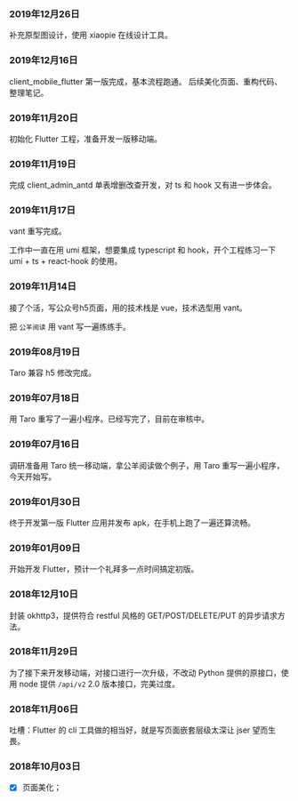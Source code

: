 ### 2019年12月26日

补充原型图设计，使用 xiaopie 在线设计工具。

### 2019年12月16日

client_mobile_flutter 第一版完成，基本流程跑通。
后续美化页面、重构代码、整理笔记。

### 2019年11月20日

初始化 Flutter 工程，准备开发一版移动端。

### 2019年11月19日

完成 client_admin_antd 单表增删改查开发，对 ts 和 hook 又有进一步体会。

### 2019年11月17日

vant 重写完成。

工作中一直在用 umi 框架，想要集成 typescript 和 hook，开个工程练习一下 umi + ts + react-hook 的使用。

### 2019年11月14日

接了个活，写公众号h5页面，用的技术栈是 vue，技术选型用 vant。

把 `公羊阅读` 用 vant 写一遍练练手。

### 2019年08月19日

Taro 兼容 h5 修改完成。

### 2019年07月18日

用 Taro 重写了一遍小程序。已经写完了，目前在审核中。

### 2019年07月16日

调研准备用 Taro 统一移动端，拿公羊阅读做个例子，用 Taro 重写一遍小程序，今天开始写。

### 2019年01月30日

终于开发第一版 Flutter 应用并发布 apk，在手机上跑了一遍还算流畅。

### 2019年01月09日

开始开发 Flutter，预计一个礼拜多一点时间搞定初版。

### 2018年12月10日

封装 okhttp3，提供符合 restful 风格的 GET/POST/DELETE/PUT 的异步请求方法。

### 2018年11月29日

为了接下来开发移动端，对接口进行一次升级，不改动 Python 提供的原接口，使用 node 提供 `/api/v2` 2.0 版本接口，完美过度。

### 2018年11月06日

吐槽：Flutter 的 cli 工具做的相当好，就是写页面嵌套层级太深让 jser 望而生畏。

### 2018年10月03日

- [x] 页面美化；




